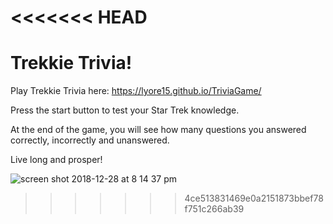 <<<<<<< HEAD
=======
# Trekkie Trivia!
Play Trekkie Trivia here: https://lyore15.github.io/TriviaGame/

Press the start button to test your Star Trek knowledge.

At the end of the game, you will see how many questions you answered correctly, incorrectly and unanswered.

Live long and prosper!

![screen shot 2018-12-28 at 8 14 37 pm](https://user-images.githubusercontent.com/44531143/50531937-9aa4ff00-0adf-11e9-8399-7b6b26379314.png)
>>>>>>> 4ce513831469e0a2151873bbef78f751c266ab39

